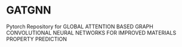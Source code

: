 # GATGNN
Pytorch Repository for GLOBAL ATTENTION BASED GRAPH CONVOLUTIONAL NEURAL NETWORKS FOR IMPROVED MATERIALS PROPERTY PREDICTION
